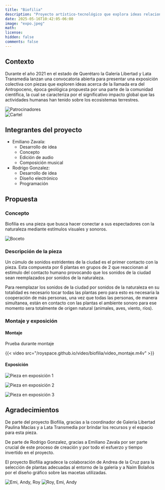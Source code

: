 ```yaml
---
title: "Biofilia"
description: "Proyecto artístico-tecnológico que explora ideas relacionadas al antropoceno"
date: 2025-05-16T10:42:05-06:00
image: "expo.jpeg"
math: 
license: 
hidden: false
comments: false 
---
```


## Contexto

Durante el año 2021 en el estado de Querétaro la Galería Libertad y Lata Transmedia
lanzan una convocatoria abierta para presentar una exposición colectiva con
piezas que exploren ideas acerca de la llamada era del Antropoceno, época
geológica propuesta por una parte de la comunidad científica, la cual se
caracteriza por el significativo impacto global que las actividades humanas
han tenido sobre los ecosistemas terrestres.

![Patrocinadores](sponsor.png)  
![Cartel](flyer.png)

## Integrantes del proyecto

- Emiliano Zavala:
  - Desarrollo de idea
  - Concepto
  - Edición de audio  
  - Composición musical
- Rodrigo Gonzalez:
  - Desarrollo de idea
  - Diseño electrónico
  - Programación
  
## Propuesta

### Concepto

Biofilia es una pieza que busca hacer conectar a sus espectadores con la
naturaleza mediante estímulos visuales y sonoros.

![Boceto](Boceto.png)

### Descripción de la pieza

Un cúmulo de sonidos estridentes de la ciudad es el primer contacto con la pieza.
Esta compuesta por 6 plantas en grupos de 2 que reaccionan al estimulo del contacto
humano provocando que los sonidos de la ciudad sean reemplazados por sonidos
de la naturaleza.  

Para reemplazar los sonidos de la ciudad por sonidos de la naturaleza en su totalidad
es necesario tocar todas las plantas pero para esto es necesaria la cooperación
de más personas, una vez que todas las personas, de manera simultanea, están en contacto
con las plantas el ambiente sonoro para ese momento sera totalmente de origen
natural (animales, aves, viento, ríos).

### Montaje y exposición

#### Montaje

Prueba durante montaje

{{< video src="/royspace.github.io/video/biofilia/video_montaje.m4v" >}}

#### Exposición

![Pieza en exposición 1](expo4.png)

![Pieza en exposición 2](expo3.png)

![Pieza en exposición 3](expo1.jpeg)

## Agradecimientos

De parte del proyecto Biofilia, gracias a la coordinador de Galeria Libertad
Paulina Macías y a Lata Transmedia por brindar los recursos y el espacio
para esta pieza.  

De parte de Rodrigo Gonzalez, gracias a Emiliano Zavala por ser parte crucial
de este proceso de creación y por todo el esfuerzo y tiempo invertido
en el proyecto.

El proyecto Biofilia agradece la colaboración de Andrea de la Cruz para la
selección de plantas adecuadas al entorno de la galería y a Naim Bolaños por
el diseño gráfico sobre las macetas utilizadas.

![Emi, Andy, Roy](team1.jpeg)
![Roy, Emi, Andy](team2.jpeg)
